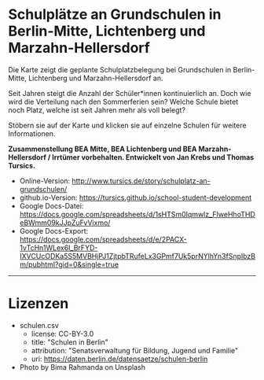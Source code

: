# Schulplätze an Grundschulen in Berlin-Mitte, Lichtenberg und Marzahn-Hellersdorf

Die Karte zeigt die geplante Schulplatzbelegung bei Grundschulen in Berlin-Mitte, Lichtenberg und Marzahn-Hellersdorf an.

Seit Jahren steigt die Anzahl der Schüler*innen kontinuierlich an. Doch wie wird die Verteilung nach den Sommerferien sein? Welche Schule bietet noch Platz, welche ist seit Jahren mehr als voll belegt?

Stöbern sie auf der Karte und klicken sie auf einzelne Schulen für weitere Informationen.

**Zusammenstellung BEA Mitte, BEA Lichtenberg und BEA Marzahn-Hellersdorf / Irrtümer vorbehalten. Entwickelt von Jan Krebs und Thomas Tursics.**


- Online-Version: http://www.tursics.de/story/schulplatz-an-grundschulen/
- github.io-Version: https://tursics.github.io/school-student-development
- Google Docs-Datei: https://docs.google.com/spreadsheets/d/1sHTSm0Iqmwlz_FIweHhoTHDeBWmm09kJJpZuFvVixmo/
- Google Docs-Export: https://docs.google.com/spreadsheets/d/e/2PACX-1vTcHn1WLex6I_BrFYD-IXVCUcODKa5S5MVBHjPJ1ZjtpbTRufeLx3GPmf7Uk5prNYlhYn3fSnpIbzBm/pubhtml?gid=0&single=true

---

# Lizenzen

- schulen.csv
  - license: CC-BY-3.0
  - title: "Schulen in Berlin"
  - attribution: "Senatsverwaltung für Bildung, Jugend und Familie"
  - uri: https://daten.berlin.de/datensaetze/schulen-berlin
- Photo by Bima Rahmanda on Unsplash
